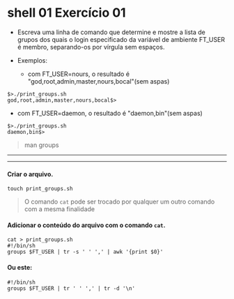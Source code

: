 # shell 01 Exercício 01

- Escreva uma linha de comando que determine e mostre a lista de grupos dos quais o login especificado da variável de ambiente FT_USER é membro, separando-os por vírgula sem espaços.

- Exemplos:
    * com FT_USER=nours, o resultado é "god,root,admin,master,nours,bocal"(sem aspas)
```
$>./print_groups.sh
god,root,admin,master,nours,bocal$>
```
- com FT_USER=daemon, o resultado é "daemon,bin"(sem aspas)
```
$>./print_groups.sh
daemon,bin$>
```
> man groups

---
---

#### Criar o arquivo.
    touch print_groups.sh

> O comando `cat` pode ser trocado por qualquer um outro comando com a mesma finalidade

#### Adicionar o conteúdo do arquivo com o comando `cat`.
    cat > print_groups.sh
    #!/bin/sh
    groups $FT_USER | tr -s ' ' ',' | awk '{print $0}'

#### Ou este:
    #!/bin/sh
    groups $FT_USER | tr ' ' ',' | tr -d '\n'
#### Ou este:
    #!/bin/sh
    groups $FT_USER | sed 's/ /,/g' | tr -d '\n'

---
---

## Documentação:
>man groups

>man awk

>man tr

https://linuxhint.com/list-all-groups-linux/

https://www.cyberciti.biz/faq/bash-scripting-using-awk/

